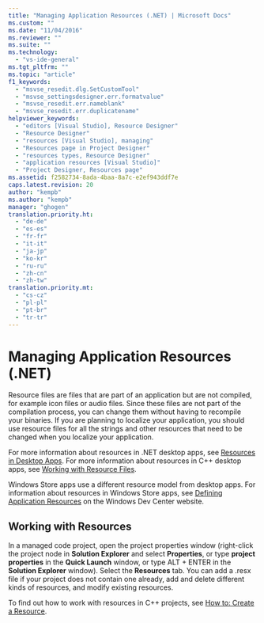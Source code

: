```yaml
---
title: "Managing Application Resources (.NET) | Microsoft Docs"
ms.custom: ""
ms.date: "11/04/2016"
ms.reviewer: ""
ms.suite: ""
ms.technology: 
  - "vs-ide-general"
ms.tgt_pltfrm: ""
ms.topic: "article"
f1_keywords: 
  - "msvse_resedit.dlg.SetCustomTool"
  - "msvse_settingsdesigner.err.formatvalue"
  - "msvse_resedit.err.nameblank"
  - "msvse_resedit.err.duplicatename"
helpviewer_keywords: 
  - "editors [Visual Studio], Resource Designer"
  - "Resource Designer"
  - "resources [Visual Studio], managing"
  - "Resources page in Project Designer"
  - "resources types, Resource Designer"
  - "application resources [Visual Studio]"
  - "Project Designer, Resources page"
ms.assetid: f2582734-8ada-4baa-8a7c-e2ef943ddf7e
caps.latest.revision: 20
author: "kempb"
ms.author: "kempb"
manager: "ghogen"
translation.priority.ht: 
  - "de-de"
  - "es-es"
  - "fr-fr"
  - "it-it"
  - "ja-jp"
  - "ko-kr"
  - "ru-ru"
  - "zh-cn"
  - "zh-tw"
translation.priority.mt: 
  - "cs-cz"
  - "pl-pl"
  - "pt-br"
  - "tr-tr"
---
```

# Managing Application Resources (.NET)
Resource files are files that are part of an application but are not compiled, for example icon files or audio files. Since these files are not part of the compilation process, you can change them without having to recompile your binaries. If you are planning to localize your application, you should use resource files for all the strings and other resources that need to be changed when you localize your application.  
  
 For more information about resources in .NET desktop apps, see [Resources in Desktop Apps](../Topic/Resources%20in%20Desktop%20Apps.md). For more information about resources in C++ desktop apps, see [Working with Resource Files](/visual-cpp/windows/working-with-resource-files).  
  
 Windows Store apps use a different resource model from desktop apps. For information about resources in Windows Store apps, see [Defining Application Resources](https://msdn.microsoft.com/en-us/library/windows/apps/hh465228.aspx) on the Windows Dev Center website.  
  
## Working with Resources  
 In a managed code project, open the project properties window (right-click the project node in **Solution Explorer** and select **Properties**, or type **project properties** in the **Quick Launch** window, or type ALT + ENTER in the **Solution Explorer** window). Select the **Resources** tab. You can add a .resx file if your project does not contain one already, add and delete different kinds of resources, and modify existing resources.  
  
 To find out how to work with resources in C++ projects, see [How to: Create a Resource](../Topic/How%20to:%20Create%20a%20Resource.md).